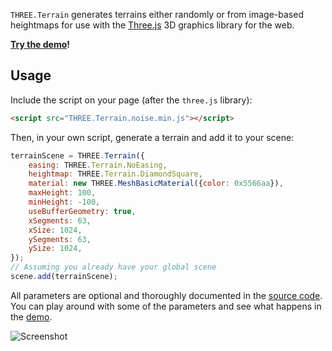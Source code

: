 `THREE.Terrain` generates terrains either randomly or from image-based
heightmaps for use with the [Three.js](https://github.com/mrdoob/three.js) 3D
graphics library for the web.

**[Try the demo](https://icecreamyou.github.io/THREE.Terrain/)!**

## Usage

Include the script on your page (after the `three.js` library):

```html
<script src="THREE.Terrain.noise.min.js"></script>
```

Then, in your own script, generate a terrain and add it to your scene:

```javascript
terrainScene = THREE.Terrain({
    easing: THREE.Terrain.NoEasing,
    heightmap: THREE.Terrain.DiamondSquare,
    material: new THREE.MeshBasicMaterial({color: 0x5566aa}),
    maxHeight: 100,
    minHeight: -100,
    useBufferGeometry: true,
    xSegments: 63,
    xSize: 1024,
    ySegments: 63,
    ySize: 1024,
});
// Assuming you already have your global scene
scene.add(terrainScene);
```

All parameters are optional and thoroughly documented in the
[source code](https://github.com/IceCreamYou/THREE.Terrain/blob/gh-pages/THREE.Terrain.js).
You can play around with some of the parameters and see what happens in the
[demo](https://icecreamyou.github.io/THREE.Terrain/).

![Screenshot](https://raw.githubusercontent.com/IceCreamYou/THREE.Terrain/gh-pages/img/screenshot.jpg)
